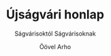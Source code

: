 ---
layout: post
title: Újságvári honlap
subtitle: Ságvárisoktól Ságvárisoknak
author: Öövel Arho
categories: meta
banner:
  video: /assets/videos/sagvarizmus720p.mp4
  loop: true
  volume: 0.8
  start_at: 8.5
  image: /assets/images/banners/image_darkened.jpg
  opacity: 0.618
  background: "#000"
  height: "100vh"
  min_height: "38vh"
  heading_style: "font-size: 4.25em; font-weight: bold; text-decoration: underline"
  subheading_style: "color: gold"
tags: meta sagvarizmus
top: 1
sidebar: []
---